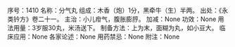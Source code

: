 序号：1410
名称：分气丸
组成：木香（炮）1分，黑牵牛（生）半两。
出处：《永类钤方》卷二十一。
主治：小儿疳气，腹胀膨脝。
加减：None
功效：None
用法用量：3岁服30丸，米汤送下。
制备方法：上为末，面糊为丸，如小豆大。
临床应用：None
各家论述：None
用药禁忌：None
附注：None
